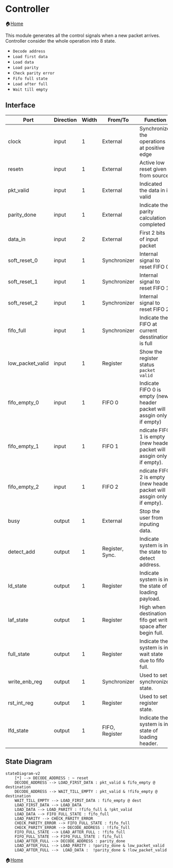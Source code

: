 # Controller

🏠[Home](README.md)

This module generates all the control signals when a new packet arrives. Controller consider the whole operation into 8 state.

- `Decode address`
- `Load first data`
- `Load data`
- `Load parity`
- `Check parity error`
- `Fifo full state`
- `Load after full`
- `Wait till empty`

## Interface


| Port       | Direction | Width | From/To           | Function                                         |
| ---------- | --------- | ----- | ----------------- | ------------------------------------------------ |
| clock      | input     | 1     | External          | Synchronize the operations at positive edge      |
| resetn     | input     | 1     | External          | Active low reset given from source               |
| pkt_valid | input | 1  | External | Indicated the data in is valid |
| parity_done | input | 1  | External  | Indicate the parity calculation completed |
| data_in | input | 2 | External | First 2 bits of input packet |
| soft_reset_0 | input | 1  | Synchronizer | Internal signal to reset FIFO 0 |
| soft_reset_1 | input | 1  | Synchronizer  | Internal signal to reset FIFO 1 |
| soft_reset_2 | input | 1  | Synchronizer  | Internal signal to reset FIFO 2 |
| fifo_full | input | 1  | Synchronizer | Indicate the FIFO at current desstination is full |
| low_packet_valid | input | 1  | Register | Show the register status `packet valid` |
| fifo_empty_0 | input | 1  | FIFO 0 | Indicate FIFO 0 is empty (new header packet will assgin only if empty) |
| fifo_empty_1 | input | 1  | FIFO 1 | ndicate FIFO 1 is empty (new header packet will assgin only if empty). |
| fifo_empty_2 | input | 1  | FIFO 2 | ndicate FIFO 2 is empty (new header packet will assgin only if empty). |
| busy | output | 1  | External | Stop the user from inputing data. |
| detect_add | output | 1  | Register, Sync. | Indicate system is in the state to detect address. |
| ld_state | output  | 1  | Register | Indicate system is in the state of loading payload. |
| laf_state | output  | 1  | Register | High when destination fifo get write space after begin full. |
| full_state | output  | 1  | Register | Indicate the system is in wait state due to fifo full. |
| write_enb_reg | output  | 1  | Synchronizer | Used to set synchronizer state. |
| rst_int_reg | output  | 1  | Register | Used to set register state. |
| lfd_state | output  | 1 | FIFO, Register | Indicate the system is in state of loading header. |

## State Diagram

```mermaid
stateDiagram-v2
    [*] --> DECODE_ADDRESS : ~ reset
    DECODE_ADDRESS --> LOAD_FIRST_DATA : pkt_valid & fifo_empty @ destination
    DECODE_ADDRESS --> WAIT_TILL_EMPTY : pkt_valid & !fifo_empty @ destination
    WAIT_TILL_EMPTY --> LOAD_FIRST_DATA : fifo_empty @ dest
    LOAD_FIRST_DATA --> LOAD_DATA
    LOAD_DATA --> LOAD_PARITY : !fifo_full & !pkt_valid
    LOAD_DATA --> FIFO_FULL_STATE : fifo_full
    LOAD_PARITY --> CHECK_PARITY_ERROR
    CHECK_PARITY_ERROR --> FIFO_FULL_STATE : fifo_full
    CHECK_PARITY_ERROR --> DECODE_ADDRESS : !fifo_full
    FIFO_FULL_STATE --> LOAD_AFTER_FULL : !fifo_full
    FIFO_FULL_STATE --> FIFO_FULL_STATE : fifo_full
    LOAD_AFTER_FULL --> DECODE_ADDRESS : parity_done
    LOAD_AFTER_FULL --> LOAD_PARITY : !parity_done & low_packet_valid
    LOAD_AFTER_FULL -->  LOAD_DATA :  !parity_done & !low_packet_valid
```

🏠[Home](README.md)